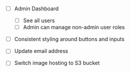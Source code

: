 -   [ ] Admin Dashboard

    -   [ ] See all users
    -   [ ] Admin can manage non-admin user roles

-   [ ] Consistent styling around buttons and inputs
-   [ ] Update email address
-   [ ] Switch image hosting to S3 bucket
